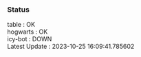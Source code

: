### Status


table : OK  
hogwarts : OK  
icy-bot : DOWN  
Latest Update : 2023-10-25 16:09:41.785602
